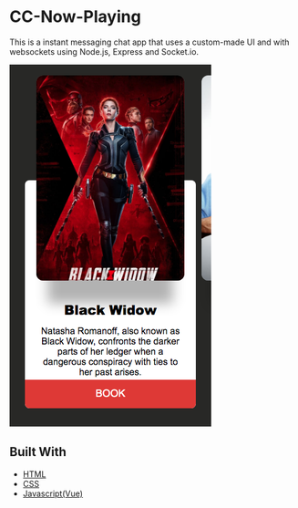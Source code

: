 # CC-Now-Playing
This is a instant messaging chat app that uses a custom-made UI and with websockets using Node.js, Express and Socket.io.

![Image description](/img/project_thumbnail.png)

## Built With

* [HTML](https://developer.mozilla.org/en-US/docs/Web/HTML)
* [CSS](https://developer.mozilla.org/en-US/docs/Web/CSS)
* [Javascript(Vue)](https://vuejs.org/)
